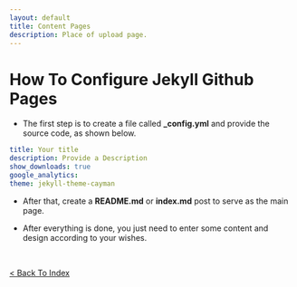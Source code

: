 ```yaml
---
layout: default
title: Content Pages
description: Place of upload page.
---
```


# How To Configure Jekyll Github Pages

*  The first step is to create a file called **_config.yml** and provide the source code, as shown below.


```yml
title: Your title
description: Provide a Description
show_downloads: true
google_analytics:
theme: jekyll-theme-cayman
```


*  After that, create a **README.md** or **index.md** post to serve as the main page.


*  After everything is done, you just need to enter some content and design according to your wishes.

<br />


[< Back To Index](../) 
